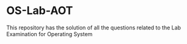 # OS-Lab-AOT
This repository has the solution of all the questions related to the Lab Examination for Operating System
